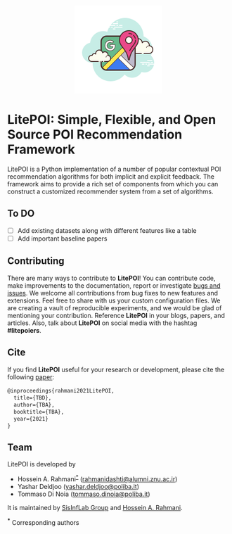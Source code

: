 <!-- ![logo](./imgs/logo-map.png) -->

<p align="center">
  <img src="./imgs/logo-map.png">
</p>

# LitePOI: Simple, Flexible, and Open Source POI Recommendation Framework

LitePOI is a Python implementation of a number of popular contextual POI recommendation algorithms for both implicit and explicit feedback. The framework aims to provide a rich set of components from which you can construct a customized recommender system from a set of algorithms.

## To DO
- [ ] Add existing datasets along with different features like a table
- [ ] Add important baseline papers

## Contributing
There are many ways to contribute to **LitePOI**! You can contribute code, make improvements to the documentation, report or investigate [bugs and issues](https://github.com/rahmanidashti/LitePOI/issues). We welcome all contributions from bug fixes to new features and extensions. Feel free to share with us your custom configuration files. We are creating a vault of reproducible experiments, and we would be glad of mentioning your contribution. Reference **LitePOI** in your blogs, papers, and articles. Also, talk about **LitePOI** on social media with the hashtag **#litepoiers**.


## Cite
If you find **LitePOI** useful for your research or development, please cite the following [paper](https://arxiv.org/):
```
@inproceedings{rahmani2021LitePOI,
  title={TBD},
  author={TBA},
  booktitle={TBA},
  year={2021}
}
```

## Team
LitePOI is developed by
* Hossein A. Rahmani<sup id="a1">[*](#f1)</sup> (rahmanidashti@alumni.znu.ac.ir)
* Yashar Deldjoo (yashar.deldjoo@poliba.it)
* Tommaso Di Noia (tommaso.dinoia@poliba.it)

It is maintained by [SisInfLab Group](http://sisinflab.poliba.it/) and [Hossein A. Rahmani](https://rahmanidashti.github.io/).

<b id="f1"><sup>*</sup></b> Corresponding authors
